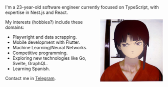 I'm a 23-year-old software engineer currently focused on TypeScript, with expertise in Nest.js and React. 

<img align="right" width="200" height="200" src="lain.jpg">

My interests (hobbies?) include these domains:

  - Playwright and data scrapping.
  - Mobile development with Flutter.
  - Machine Learning/Neural Networks.
  - Competitive programming.
  - Exploring new technologies like Go, Svelte, GraphQL.
  - Learning Spanish.

Contact me in [Telegram](https://t.me/noname_guy).



<!--
**nonme/nonme** is a ✨ _special_ ✨ repository because its `README.md` (this file) appears on your GitHub profile.

Here are some ideas to get you started:

- 🔭 I’m currently working on ...
- 🌱 I’m currently learning ...
- 👯 I’m looking to collaborate on ...
- 🤔 I’m looking for help with ...
- 💬 Ask me about ...
- 📫 How to reach me: ...
- 😄 Pronouns: ...
- ⚡ Fun fact: ...
-->
